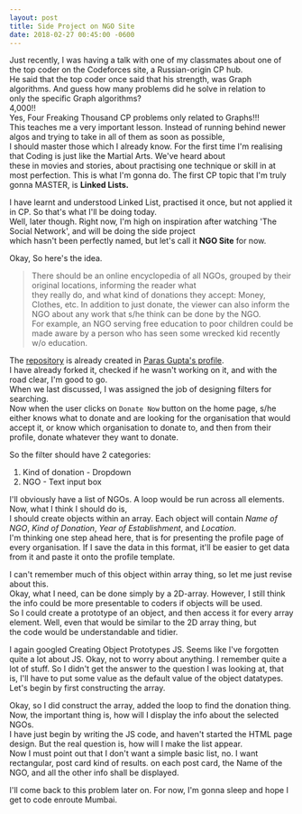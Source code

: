 ```yaml
---
layout: post
title: Side Project on NGO Site
date: 2018-02-27 00:45:00 -0600
---
```


Just recently, I was having a talk with one of my classmates about one of the top coder on the Codeforces site, a Russian-origin CP hub.  
He said that the top coder once said that his strength, was Graph algorithms. And guess how many problems did he solve in relation to  
only the specific Graph algorithms?  
4,000!!  
Yes, Four Freaking Thousand CP problems only related to Graphs!!!  
This teaches me a very important lesson. Instead of running behind newer algos and trying to take in all of them as soon as possible,  
I should master those which I already know. For the first time I'm realising that Coding is just like the Martial Arts. We've heard about  
these in movies and stories, about practising one technique or skill in at most perfection. This is what I'm gonna do.
The first CP topic that I'm truly gonna MASTER, is **Linked Lists.**  

I have learnt and understood Linked List, practised it once, but not applied it in CP. So that's what I'll be doing today.  
Well, later though. Right now, I'm high on inspiration after watching 'The Social Network', and will be doing the side project  
which hasn't been perfectly named, but let's call it **NGO Site** for now.

Okay, So here's the idea.
>There should be an online encyclopedia of all NGOs, grouped by their original locations, informing the reader what  
they really do, and what kind of donations they accept: Money, Clothes, etc.
In addition to just donate, the viewer can also inform the NGO about any work that s/he think can be done by the NGO.  
For example, an NGO serving free education to poor children could be made aware by a person who has seen some wrecked kid recently w/o education.  

The [repository](https://github.com/parasg1999/HTML-NGO-Project) is already created in [Paras Gupta's profile](https://github.com/parasg1999).  
I have already forked it, checked if he wasn't working on it, and with the road clear, I'm good to go.  
When we last discussed, I was assigned the job of designing filters for searching.  
Now when the user clicks on `Donate Now` button on the home page, s/he either knows what to donate and are looking for the organisation that would accept it,
or know which organisation to donate to, and then from their profile, donate whatever they want to donate.  

So the filter should have 2 categories:
1. Kind of donation       -       Dropdown
2. NGO                    -       Text input box

I'll obviously have a list of NGOs. A loop would be run across all elements. Now, what I think I should do is,  
I should create objects within an array. Each object will contain *Name of NGO*, *Kind of Donation*, *Year of Establishment*, and *Location*.  
I'm thinking one step ahead here, that is for presenting the profile page of every organisation. If I save the data in this format, it'll be easier to
get data from it and paste it onto the profile template.  

I can't remember much of this object within array thing, so let me just revise about this.  
Okay, what I need, can be done simply by a 2D-array. However, I still think the info could be more presentable to coders if objects will be used.  
So I could create a prototype of an object, and then access it for every array element. Well, even that would be similar to the 2D array thing, but  
the code would be understandable and tidier.  

I again googled Creating Object Prototypes JS. Seems like I've forgotten quite a lot about JS. Okay, not to worry about anything. I remember quite a lot of stuff.
So I didn't get the answer to the question I was looking at, that is, I'll have to put some value as the default value of the object datatypes.  
Let's begin by first constructing the array.  

Okay, so I did construct the array, added the loop to find the donation thing. Now, the important thing is, how will I display the info about the selected NGOs.  
I have just begin by writing the JS code, and haven't started the HTML page design. But the real question is, how will I make the list appear.  
Now I must point out that I don't want a simple basic list, no. I want rectangular, post card kind of results. on each post card, the Name of the NGO, and all the other info
shall be displayed.  

I'll come back to this problem later on. For now, I'm gonna sleep and hope I get to code enroute Mumbai.
